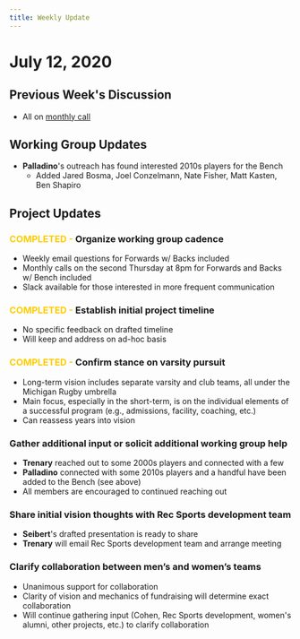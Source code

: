 ```yaml
---
title: Weekly Update
---
```

# July 12, 2020
## Previous Week's Discussion
- All on [monthly call](/meetings/2020-07-09.md)

## Working Group Updates
- **Palladino**'s outreach has found interested 2010s players for the Bench
   - Added Jared Bosma, Joel Conzelmann, Nate Fisher, Matt Kasten, Ben Shapiro

## Project Updates
### <span style='color:#ffcc00'>COMPLETED - </span>Organize working group cadence
- Weekly email questions for Forwards w/ Backs included
- Monthly calls on the second Thursday at 8pm for Forwards and Backs w/ Bench included
- Slack available for those interested in more frequent communication

### <span style='color:#ffcc00'>COMPLETED - </span>Establish initial project timeline
- No specific feedback on drafted timeline
- Will keep and address on ad-hoc basis

### <span style='color:#ffcc00'>COMPLETED - </span>Confirm stance on varsity pursuit
- Long-term vision includes separate varsity and club teams, all under the Michigan Rugby umbrella
- Main focus, especially in the short-term, is on the individual elements of a successful program (e.g., admissions, facility, coaching, etc.)
- Can reassess years into vision

### Gather additional input or solicit additional working group help
- **Trenary** reached out to some 2000s players and connected with a few
- **Palladino** connected with some 2010s players and a handful have been added to the Bench (see above)
- All members are encouraged to continued reaching out

### Share initial vision thoughts with Rec Sports development team
- **Seibert**'s drafted presentation is ready to share
- **Trenary** will email Rec Sports development team and arrange meeting

### Clarify collaboration between men’s and women’s teams
- Unanimous support for collaboration
- Clarity of vision and mechanics of fundraising will determine exact collaboration
- Will continue gathering input (Cohen, Rec Sports development, women's alumni, other projects, etc.) to clarify collaboration
